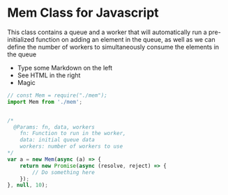 # Mem Class for Javascript

This class contains a queue and a worker that will automatically run a pre-initialized function on adding an element in the queue, as well as we can define the number of workers to simultaneously consume the elements in the queue

  - Type some Markdown on the left
  - See HTML in the right
  - Magic

```js
// const Mem = require("./mem");
import Mem from './mem';


/*
  @Params: fn, data, workers
    fn: Function to run in the worker,
    data: initial queue data
    workers: number of workers to use
*/
var a = new Mem(async (a) => {
    return new Promise(async (resolve, reject) => {
        // Do something here
    });
}, null, 10);

```
